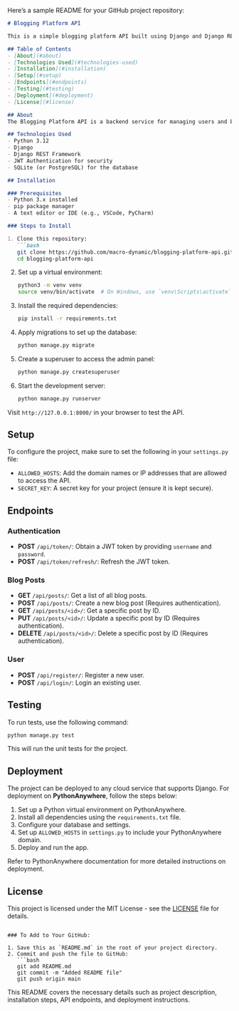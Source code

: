 Here’s a sample README for your GitHub project repository:

```markdown
# Blogging Platform API

This is a simple blogging platform API built using Django and Django REST Framework. The API allows users to perform CRUD operations on blog posts, authenticate, and register/login.

## Table of Contents
- [About](#about)
- [Technologies Used](#technologies-used)
- [Installation](#installation)
- [Setup](#setup)
- [Endpoints](#endpoints)
- [Testing](#testing)
- [Deployment](#deployment)
- [License](#license)

## About
The Blogging Platform API is a backend service for managing users and blog posts. It includes features like user authentication (JWT), post creation, editing, deletion, and viewing posts. This API can be integrated into a frontend application to create a fully functional blogging platform.

## Technologies Used
- Python 3.12
- Django 
- Django REST Framework
- JWT Authentication for security
- SQLite (or PostgreSQL) for the database

## Installation

### Prerequisites
- Python 3.x installed
- pip package manager
- A text editor or IDE (e.g., VSCode, PyCharm)

### Steps to Install

1. Clone this repository:
   ```bash
   git clone https://github.com/macro-dynamic/blogging-platform-api.git
   cd blogging-platform-api
   ```

2. Set up a virtual environment:
   ```bash
   python3 -m venv venv
   source venv/bin/activate  # On Windows, use `venv\Scripts\activate`
   ```

3. Install the required dependencies:
   ```bash
   pip install -r requirements.txt
   ```

4. Apply migrations to set up the database:
   ```bash
   python manage.py migrate
   ```

5. Create a superuser to access the admin panel:
   ```bash
   python manage.py createsuperuser
   ```

6. Start the development server:
   ```bash
   python manage.py runserver
   ```

Visit `http://127.0.0.1:8000/` in your browser to test the API.

## Setup

To configure the project, make sure to set the following in your `settings.py` file:

- `ALLOWED_HOSTS`: Add the domain names or IP addresses that are allowed to access the API.
- `SECRET_KEY`: A secret key for your project (ensure it is kept secure).

## Endpoints

### Authentication
- **POST** `/api/token/`: Obtain a JWT token by providing `username` and `password`.
- **POST** `/api/token/refresh/`: Refresh the JWT token.

### Blog Posts
- **GET** `/api/posts/`: Get a list of all blog posts.
- **POST** `/api/posts/`: Create a new blog post (Requires authentication).
- **GET** `/api/posts/<id>/`: Get a specific post by ID.
- **PUT** `/api/posts/<id>/`: Update a specific post by ID (Requires authentication).
- **DELETE** `/api/posts/<id>/`: Delete a specific post by ID (Requires authentication).

### User
- **POST** `/api/register/`: Register a new user.
- **POST** `/api/login/`: Login an existing user.

## Testing

To run tests, use the following command:

```bash
python manage.py test
```

This will run the unit tests for the project.

## Deployment

The project can be deployed to any cloud service that supports Django. For deployment on **PythonAnywhere**, follow the steps below:

1. Set up a Python virtual environment on PythonAnywhere.
2. Install all dependencies using the `requirements.txt` file.
3. Configure your database and settings.
4. Set up `ALLOWED_HOSTS` in `settings.py` to include your PythonAnywhere domain.
5. Deploy and run the app.

Refer to PythonAnywhere documentation for more detailed instructions on deployment.

## License

This project is licensed under the MIT License - see the [LICENSE](LICENSE) file for details.
```

### To Add to Your GitHub:

1. Save this as `README.md` in the root of your project directory.
2. Commit and push the file to GitHub:
   ```bash
   git add README.md
   git commit -m "Added README file"
   git push origin main
   ```

This README covers the necessary details such as project description, installation steps, API endpoints, and deployment instructions.
